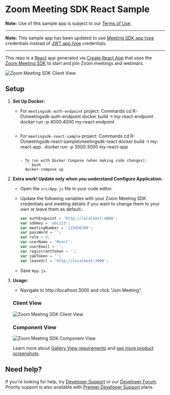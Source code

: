 # Zoom Meeting SDK React Sample

**Note:** Use of this sample app is subject to our [Terms of Use](https://explore.zoom.us/en/legal/zoom-api-license-and-tou/).

---

**Note:** This sample app has been updated to use [Meeting SDK app type](https://developers.zoom.us/docs/meeting-sdk/create/) credentials instead of [JWT app type](https://developers.zoom.us/docs/platform/build/jwt-app/) credentials.

---

This repo is a [React](https://reactjs.org/) app generated via [Create React App](https://github.com/facebook/create-react-app) that uses the [Zoom Meeting SDK](https://developers.zoom.us/docs/meeting-sdk/web/) to start and join Zoom meetings and webinars.

![Zoom Meeting SDK Client View](/public/images/meetingsdk-web-client-view.gif)

## Setup

1. **Set Up Docker:**
   - For `meetingsdk-auth-endpoint` project:
     Commands
     cd R-D\meetingsdk-auth-endpoint
     docker build -t my-react-endpoint .
     docker run -p 4000:4000 my-react-endpoint
     ```

   - For `meetingsdk-react-sample` project:
     Commands
     cd R-D\meetingsdk-react-sample\meetingsdk-react
     docker build -t my-react-app .
     docker run -p 3000:3000 my-react-app
     ```

     - To run with Docker Compose (when making code changes):
       ```bash
       docker-compose up
       ```

2. **Extra work! Update only when you understand Configure Application:**
   - Open the `src/App.js` file in your code editor.
   - Update the following variables with your Zoom Meeting SDK credentials and meeting details if you want to change them to your own or leave them as default.:

     ```javascript
     var authEndpoint = 'http://localhost:4000';
     var sdkKey = 'abc123';
     var meetingNumber = '123456789';
     var passWord = '';
     var role = 0;
     var userName = 'React';
     var userEmail = '';
     var registrantToken = '';
     var zakToken = '';
     var leaveUrl = 'http://localhost:3000';
     ```

   - Save `App.js`.

3. **Usage:**
   - Navigate to http://localhost:3000 and click "Join Meeting".

   ### Client View

   ![Zoom Meeting SDK Client View](/public/images/meetingsdk-web-client-view.gif)

   ### Component View

   ![Zoom Meeting SDK Component View](/public/images/meetingsdk-web-component-view.gif)

   Learn more about [Gallery View requirements](https://developers.zoom.us/docs/meeting-sdk/web/gallery-view/) and [see more product screenshots](https://developers.zoom.us/docs/meeting-sdk/web/gallery-view/#how-views-look-with-and-without-sharedarraybuffer).

## Need help?

If you're looking for help, try [Developer Support](https://devsupport.zoom.us) or our [Developer Forum](https://devforum.zoom.us). Priority support is also available with [Premier Developer Support](https://explore.zoom.us/docs/en-us/developer-support-plans.html) plans.
